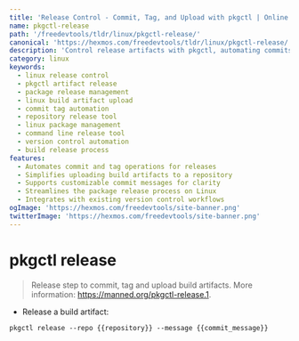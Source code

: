 ```yaml
---
title: 'Release Control - Commit, Tag, and Upload with pkgctl | Online Free DevTools by Hexmos'
name: pkgctl-release
path: '/freedevtools/tldr/linux/pkgctl-release/'
canonical: 'https://hexmos.com/freedevtools/tldr/linux/pkgctl-release/'
description: 'Control release artifacts with pkgctl, automating commits, tagging, and uploads for streamlined development. Free online tool, no registration required. Simplify version control.'
category: linux
keywords:
  - linux release control
  - pkgctl artifact release
  - package release management
  - linux build artifact upload
  - commit tag automation
  - repository release tool
  - linux package management
  - command line release tool
  - version control automation
  - build release process
features:
  - Automates commit and tag operations for releases
  - Simplifies uploading build artifacts to a repository
  - Supports customizable commit messages for clarity
  - Streamlines the package release process on Linux
  - Integrates with existing version control workflows
ogImage: 'https://hexmos.com/freedevtools/site-banner.png'
twitterImage: 'https://hexmos.com/freedevtools/site-banner.png'
---
```


# pkgctl release

> Release step to commit, tag and upload build artifacts.
> More information: <https://manned.org/pkgctl-release.1>.

- Release a build artifact:

`pkgctl release --repo {{repository}} --message {{commit_message}}`
